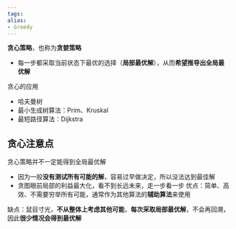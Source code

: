 ```yaml
---
tags: 
alias:
- Greedy
---
```

**贪心策略**，也称为**贪婪策略**

-   每一步都采取当前状态下最优的选择（**局部最优解**），从而**希望推导出全局最优解**

贪心的应用
-   哈夫曼树
-   最小生成树算法：Prim、Kruskal
-   最短路径算法：Dijkstra

## 贪心注意点

贪心策略并不一定能得到全局最优解

-   因为一般**没有测试所有可能的解**，容易过早做决定，所以没法达到最佳解
-   贪图眼前局部的利益最大化，看不到长远未来，走一步看一步
优点：简单、高效、不需要穷举所有可能，通常作为其他算法的**辅助算法**来使用

缺点：鼠目寸光，**不从整体上考虑其他可能**，**每次采取局部最优解**，不会再回溯，因此**很少情况会得到最优解**









